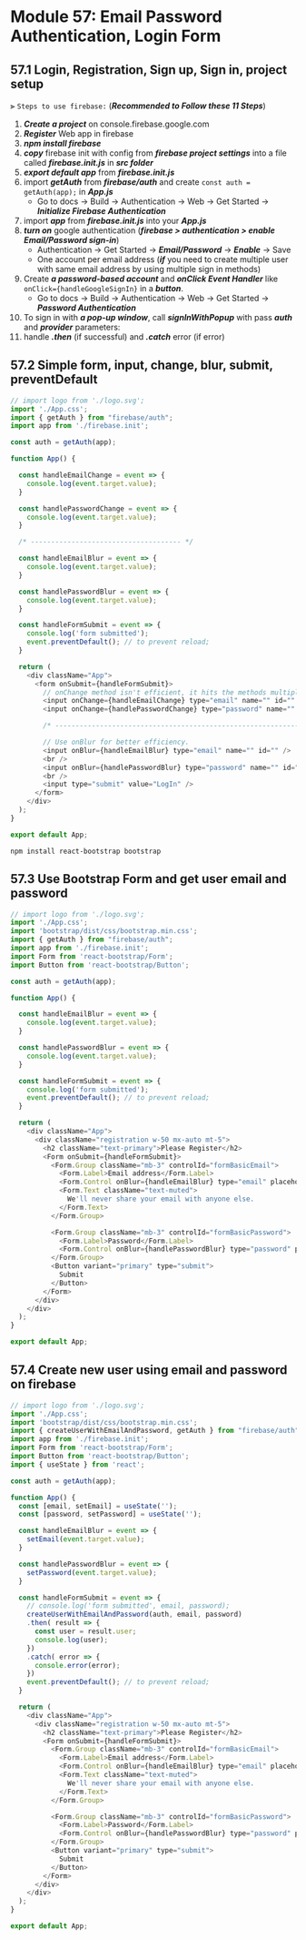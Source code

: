 # Module 57: Email Password Authentication, Login Form

## 57.1 Login, Registration, Sign up, Sign in, project setup

⫸ `Steps to use firebase:` (___Recommended to Follow these 11 Steps___)

1. ___Create a project___ on console.firebase.google.com
2. ___Register___ Web app in firebase
3. ___npm install firebase___
4. ___copy___ firebase init with config from ___firebase project settings___ into a file called ___firebase.init.js___ in ___src folder___
5. ___export default app___ from ___firebase.init.js___
6. import ___getAuth___ from ___firebase/auth___ and create `const auth = getAuth(app);` in ___App.js___
   - Go to docs → Build → Authentication → Web → Get Started → ___Initialize Firebase Authentication___
7. import ___app___ from ___firebase.init.js___ into your ___App.js___
8. ___turn on___ google authentication (___firebase > authentication > enable Email/Password sign-in___)
   - Authentication → Get Started → ___Email/Password___ → ___Enable___ → Save
   - One account per email address (___if___ you need to create multiple user with same email address by using multiple sign in methods)
9.  Create ___a password-based account___ and ___onClick Event Handler___ like `onClick={handleGoogleSignIn}` in a ___button___.
    - Go to docs → Build → Authentication → Web → Get Started → ___Password Authentication___
10. To sign in with ___a pop-up window___, call ___signInWithPopup___ with pass ___auth___ and ___provider___ parameters:
11. handle ___.then___ (if successful) and ___.catch___ error (if error)

## 57.2 Simple form, input, change, blur, submit, preventDefault

``` JavaScript
// import logo from './logo.svg';
import './App.css';
import { getAuth } from "firebase/auth";
import app from './firebase.init';

const auth = getAuth(app);

function App() {

  const handleEmailChange = event => {
    console.log(event.target.value);
  }

  const handlePasswordChange = event => {
    console.log(event.target.value);
  }

  /* ------------------------------------- */

  const handleEmailBlur = event => {
    console.log(event.target.value);
  }

  const handlePasswordBlur = event => {
    console.log(event.target.value);
  }

  const handleFormSubmit = event => {
    console.log('form submitted');
    event.preventDefault(); // to prevent reload;
  }

  return (
    <div className="App">
      <form onSubmit={handleFormSubmit}>
        // onChange method isn't efficient, it hits the methods multiple times.
        <input onChange={handleEmailChange} type="email" name="" id="" />
        <input onChange={handlePasswordChange} type="password" name="" id="" />

        /* ----------------------------------------------------------------------- */

        // Use onBlur for better efficiency.
        <input onBlur={handleEmailBlur} type="email" name="" id="" />
        <br />
        <input onBlur={handlePasswordBlur} type="password" name="" id="" />
        <br />
        <input type="submit" value="LogIn" />
      </form>
    </div>
  );
}

export default App;
```

``` Terminal
npm install react-bootstrap bootstrap
```

## 57.3 Use Bootstrap Form and get user email and password

``` JavaScript
// import logo from './logo.svg';
import './App.css';
import 'bootstrap/dist/css/bootstrap.min.css';
import { getAuth } from "firebase/auth";
import app from './firebase.init';
import Form from 'react-bootstrap/Form';
import Button from 'react-bootstrap/Button';

const auth = getAuth(app);

function App() {

  const handleEmailBlur = event => {
    console.log(event.target.value);
  }

  const handlePasswordBlur = event => {
    console.log(event.target.value);
  }

  const handleFormSubmit = event => {
    console.log('form submitted');
    event.preventDefault(); // to prevent reload;
  }

  return (
    <div className="App">
      <div className="registration w-50 mx-auto mt-5">
        <h2 className="text-primary">Please Register</h2>
        <Form onSubmit={handleFormSubmit}>
          <Form.Group className="mb-3" controlId="formBasicEmail">
            <Form.Label>Email address</Form.Label>
            <Form.Control onBlur={handleEmailBlur} type="email" placeholder="Enter email" />
            <Form.Text className="text-muted">
              We'll never share your email with anyone else.
            </Form.Text>
          </Form.Group>

          <Form.Group className="mb-3" controlId="formBasicPassword">
            <Form.Label>Password</Form.Label>
            <Form.Control onBlur={handlePasswordBlur} type="password" placeholder="Password" />
          </Form.Group>
          <Button variant="primary" type="submit">
            Submit
          </Button>
        </Form>
      </div>
    </div>
  );
}

export default App;
```

## 57.4 Create new user using email and password on firebase

``` JavaScript
// import logo from './logo.svg';
import './App.css';
import 'bootstrap/dist/css/bootstrap.min.css';
import { createUserWithEmailAndPassword, getAuth } from "firebase/auth";
import app from './firebase.init';
import Form from 'react-bootstrap/Form';
import Button from 'react-bootstrap/Button';
import { useState } from 'react';

const auth = getAuth(app);

function App() {
  const [email, setEmail] = useState('');
  const [password, setPassword] = useState('');

  const handleEmailBlur = event => {
    setEmail(event.target.value);
  }

  const handlePasswordBlur = event => {
    setPassword(event.target.value);
  }

  const handleFormSubmit = event => {
    // console.log('form submitted', email, password);
    createUserWithEmailAndPassword(auth, email, password)
    .then( result => {
      const user = result.user;
      console.log(user);
    })
    .catch( error => {
      console.error(error);
    })
    event.preventDefault(); // to prevent reload;
  }

  return (
    <div className="App">
      <div className="registration w-50 mx-auto mt-5">
        <h2 className="text-primary">Please Register</h2>
        <Form onSubmit={handleFormSubmit}>
          <Form.Group className="mb-3" controlId="formBasicEmail">
            <Form.Label>Email address</Form.Label>
            <Form.Control onBlur={handleEmailBlur} type="email" placeholder="Enter email" />
            <Form.Text className="text-muted">
              We'll never share your email with anyone else.
            </Form.Text>
          </Form.Group>

          <Form.Group className="mb-3" controlId="formBasicPassword">
            <Form.Label>Password</Form.Label>
            <Form.Control onBlur={handlePasswordBlur} type="password" placeholder="Password" />
          </Form.Group>
          <Button variant="primary" type="submit">
            Submit
          </Button>
        </Form>
      </div>
    </div>
  );
}

export default App;
```


